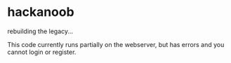 # hackanoob

rebuilding the legacy...

This code currently runs partially on the webserver, but has errors and you cannot login or register.

